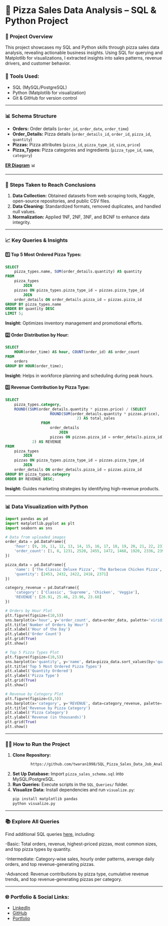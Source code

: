 # 🍕 **Pizza Sales Data Analysis** – SQL & Python Project

### 🚀 **Project Overview**
This project showcases my SQL and Python skills through pizza sales data analysis, revealing actionable business insights. Using SQL for querying and Matplotlib for visualizations, I extracted insights into sales patterns, revenue drivers, and customer behavior.

### 🔧 **Tools Used:**  
- SQL (MySQL/PostgreSQL)  
- Python (Matplotlib for visualization)  
- Git & GitHub for version control

---

### 📊 **Schema Structure**
- **Orders:** Order details (`order_id`, `order_date`, `order_time`)
- **Order_Details:** Pizza details (`order_details_id`, `order_id`, `pizza_id`, `quantity`)
- **Pizzas:** Pizza attributes (`pizza_id`, `pizza_type_id`, `size`, `price`)
- **Pizza_Types:** Pizza categories and ingredients (`pizza_type_id`, `name`, `category`)

**[ER Diagram](https://github.com/twaran1998/SQL_Pizza_Sales_Data_Job_Analysis-/blob/main/Database%20Schema%20and%20Relationships/pizza_sales_schema.png)** 📊

---

### 🧩 **Steps Taken to Reach Conclusions**
1. **Data Collection:** Obtained datasets from web scraping tools, Kaggle, open-source repositories, and public CSV files.
2. **Data Cleaning:** Standardized formats, removed duplicates, and handled null values.
3. **Normalization:** Applied 1NF, 2NF, 3NF, and BCNF to enhance data integrity.

---

### 📈 **Key Queries & Insights**
#### 1️⃣ **Top 5 Most Ordered Pizza Types:**
```sql
SELECT 
    pizza_types.name, SUM(order_details.quantity) AS quantity
FROM
    pizza_types
        JOIN
    pizzas ON pizza_types.pizza_type_id = pizzas.pizza_type_id
        JOIN
    order_details ON order_details.pizza_id = pizzas.pizza_id
GROUP BY pizza_types.name
ORDER BY quantity DESC
LIMIT 5;

```
**Insight:** Optimizes inventory management and promotional efforts.

#### 2️⃣ **Order Distribution by Hour:**
```sql
SELECT 
    HOUR(order_time) AS hour, COUNT(order_id) AS order_count
FROM
    orders
GROUP BY HOUR(order_time);

```
**Insight:** Helps in workforce planning and scheduling during peak hours.

#### 3️⃣ **Revenue Contribution by Pizza Type:**
```sql
SELECT 
    pizza_types.category,
    ROUND((SUM(order_details.quantity * pizzas.price) / (SELECT 
                    ROUND(SUM(order_details.quantity * pizzas.price),
                                2) AS total_sales
                FROM
                    order_details
                        JOIN
                    pizzas ON pizzas.pizza_id = order_details.pizza_id)) * 100,
            2) AS REVENUE
FROM
    pizza_types
        JOIN
    pizzas ON pizza_types.pizza_type_id = pizzas.pizza_type_id
        JOIN
    order_details ON order_details.pizza_id = pizzas.pizza_id
GROUP BY pizza_types.category
ORDER BY REVENUE DESC;

```
**Insight:** Guides marketing strategies by identifying high-revenue products.

---

### 📊 **Data Visualization with Python**
```python
import pandas as pd
import matplotlib.pyplot as plt
import seaborn as sns

# Data from uploaded images
order_data = pd.DataFrame({
    'hour': [9, 10, 11, 12, 13, 14, 15, 16, 17, 18, 19, 20, 21, 22, 23],
    'order_count': [1, 8, 1231, 2520, 2455, 1472, 1468, 1920, 2336, 2399, 2009, 1642, 1198, 663, 28]
})

pizza_data = pd.DataFrame({
    'name': ['The Classic Deluxe Pizza', 'The Barbecue Chicken Pizza', 'The Hawaiian Pizza', 'The Pepperoni Pizza', 'The Thai Chicken Pizza'],
    'quantity': [2453, 2432, 2422, 2418, 2371]
})

category_revenue = pd.DataFrame({
    'category': ['Classic', 'Supreme', 'Chicken', 'Veggie'],
    'REVENUE': [26.91, 25.46, 23.96, 23.68]
})

# Orders by Hour Plot
plt.figure(figsize=(10,5))
sns.barplot(x='hour', y='order_count', data=order_data, palette='viridis')
plt.title('Number of Orders by Hour')
plt.xlabel('Hour of the Day')
plt.ylabel('Order Count')
plt.grid(True)
plt.show()

# Top 5 Pizza Types Plot
plt.figure(figsize=(10,5))
sns.barplot(x='quantity', y='name', data=pizza_data.sort_values(by='quantity'), palette='plasma')
plt.title('Top 5 Most Ordered Pizza Types')
plt.xlabel('Quantity Ordered')
plt.ylabel('Pizza Type')
plt.grid(True)
plt.show()

# Revenue by Category Plot
plt.figure(figsize=(8,5))
sns.barplot(x='category', y='REVENUE', data=category_revenue, palette='cubehelix')
plt.title('Revenue by Pizza Category')
plt.xlabel('Pizza Category')
plt.ylabel('Revenue (in thousands)')
plt.grid(True)
plt.show()


```

---

### 🏃‍♂️ **How to Run the Project**
1. **Clone Repository:**  
   ```bash
           https://github.com/twaran1998/SQL_Pizza_Sales_Data_Job_Analysis-.git
   ```
2. **Set Up Database:** Import `pizza_sales_schema.sql` into MySQL/PostgreSQL.
3. **Run Queries:** Execute scripts in the `SQL_Queries/` folder.
4. **Visualize Data:** Install dependencies and run `visualize.py`:
   ```bash
   pip install matplotlib pandas
   python visualize.py
   ```

---

### 📚 **Explore All Queries**  
Find additional SQL queries [here](https://github.com/twaran1998/SQL_Pizza_Sales_Data_Job_Analysis-/tree/main/SQL%20Queries), including:

-Basic: Total orders, revenue, highest-priced pizzas, most common sizes, and top pizza types by quantity.

-Intermediate: Category-wise sales, hourly order patterns, average daily orders, and top revenue-generating pizzas.

-Advanced: Revenue contributions by pizza type, cumulative revenue trends, and top revenue-generating pizzas per category.


---

### 🌐 **Portfolio & Social Links:**  
- [LinkedIn](your-linkedin-link)  
- [GitHub](your-github-link)  
- [Portfolio](your-portfolio-link)

